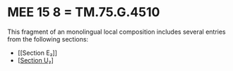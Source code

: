 # MEE 15 8 = TM.75.G.4510

This fragment of an monolingual local composition includes several entries from the following sections:
* [[Section E₂]]
* [[Section U₂]]


[//begin]: # "Autogenerated link references for markdown compatibility"
[Section U₂]: <Section U₂> "Section U₂"
[//end]: # "Autogenerated link references"